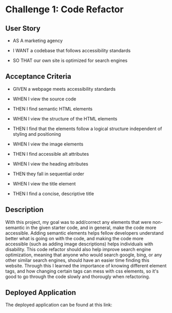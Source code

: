 # Challenge 1: Code Refactor

## User Story

* AS A marketing agency

* I WANT a codebase that follows accessibility standards

* SO THAT our own site is optimized for search engines

## Acceptance Criteria

* GIVEN a webpage meets accessibility standards

* WHEN I view the source code

* THEN I find semantic HTML elements

* WHEN I view the structure of the HTML elements

* THEN I find that the elements follow a logical structure independent of styling and positioning

* WHEN I view the image elements

* THEN I find accessible alt attributes

* WHEN I view the heading attributes

* THEN they fall in sequential order

* WHEN I view the title element
* THEN I find a concise, descriptive title


## Description

With this project, my goal was to add/correct any elements that were non-semantic in the given starter code, and in general, make the code more accessible. Adding semantic elements helps fellow developers understand better what is going on with the code, and making the code more accessible (such as adding image descriptions) helps individuals with disability. This code refactor should also help improve search engine optimization, meaning that anyone who would search google, bing, or any other similar search engines, should have an easier time finding this website. Through this I learned the importance of knowing different element tags, and how changing certain tags can mess with css elements, so it's good to go through the code slowly and thorougly when refactoring.




## Deployed Application

The deployed application can be found at this link:
